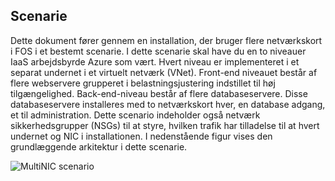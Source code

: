 ## <a name="scenario"></a>Scenarie

Dette dokument fører gennem en installation, der bruger flere netværkskort i FOS i et bestemt scenarie. I dette scenarie skal have du en to niveauer IaaS arbejdsbyrde Azure som vært. Hvert niveau er implementeret i et separat undernet i et virtuelt netværk (VNet). Front-end niveauet består af flere webservere grupperet i belastningsjustering indstillet til høj tilgængelighed. Back-end-niveau består af flere databaseservere. Disse databaseservere installeres med to netværkskort hver, en database adgang, et til administration. Dette scenario indeholder også netværk sikkerhedsgrupper (NSGs) til at styre, hvilken trafik har tilladelse til at hvert undernet og NIC i installationen. I nedenstående figur vises den grundlæggende arkitektur i dette scenarie.  

![MultiNIC scenario](./media/virtual-network-deploy-multinic-scenario-include/Figure1.png)

